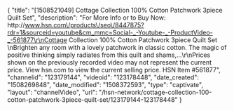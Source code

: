 {
    "title": "[1508521049] Cottage Collection 100% Cotton Patchwork 3piece Quilt Set",
    "description": "For More Info or to Buy Now: http:\/\/www.hsn.com\/products\/seo\/8447875?rdr=1&sourceid=youtube&cm_mmc=Social-_-Youtube-_-ProductVideo-_-561877\r\nCottage Collection 100% Cotton Patchwork 3piece Quilt Set   \nBrighten any room with a lovely patchwork in classic cotton. The magic of positive thinking simply radiates from this quilt and shams,...\r\nPrices shown on the previously recorded video may not represent the current price.  View hsn.com to view the current selling price. HSN Item #561877",
    "channelid": "123179144",
    "videoid": "123178448",
    "date_created": "1508269848",
    "date_modified": "1508372593",
    "type": "captivate",
    "layout": "channelVideo",
    "url": "\/hsn-network\/cottage-collection-100-cotton-patchwork-3piece-quilt-set\/123179144-123178448"
}